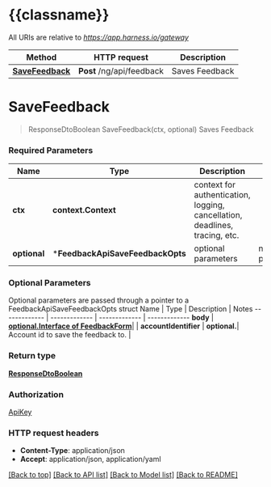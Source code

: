 # {{classname}}

All URIs are relative to *https://app.harness.io/gateway*

Method | HTTP request | Description
------------- | ------------- | -------------
[**SaveFeedback**](FeedbackApi.md#SaveFeedback) | **Post** /ng/api/feedback | Saves Feedback

# **SaveFeedback**
> ResponseDtoBoolean SaveFeedback(ctx, optional)
Saves Feedback

### Required Parameters

Name | Type | Description  | Notes
------------- | ------------- | ------------- | -------------
 **ctx** | **context.Context** | context for authentication, logging, cancellation, deadlines, tracing, etc.
 **optional** | ***FeedbackApiSaveFeedbackOpts** | optional parameters | nil if no parameters

### Optional Parameters
Optional parameters are passed through a pointer to a FeedbackApiSaveFeedbackOpts struct
Name | Type | Description  | Notes
------------- | ------------- | ------------- | -------------
 **body** | [**optional.Interface of FeedbackForm**](FeedbackForm.md)|  | 
 **accountIdentifier** | **optional.**| Account id to save the feedback to. | 

### Return type

[**ResponseDtoBoolean**](ResponseDTOBoolean.md)

### Authorization

[ApiKey](../README.md#ApiKey)

### HTTP request headers

 - **Content-Type**: application/json
 - **Accept**: application/json, application/yaml

[[Back to top]](#) [[Back to API list]](../README.md#documentation-for-api-endpoints) [[Back to Model list]](../README.md#documentation-for-models) [[Back to README]](../README.md)

